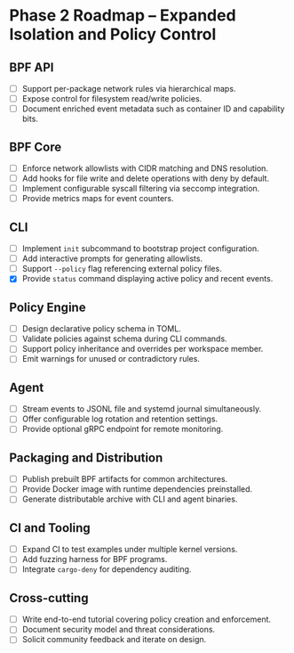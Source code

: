 # Phase 2 Roadmap – Expanded Isolation and Policy Control

## BPF API
- [ ] Support per-package network rules via hierarchical maps.
- [ ] Expose control for filesystem read/write policies.
- [ ] Document enriched event metadata such as container ID and capability bits.

## BPF Core
- [ ] Enforce network allowlists with CIDR matching and DNS resolution.
- [ ] Add hooks for file write and delete operations with deny by default.
- [ ] Implement configurable syscall filtering via seccomp integration.
- [ ] Provide metrics maps for event counters.

## CLI
- [ ] Implement `init` subcommand to bootstrap project configuration.
- [ ] Add interactive prompts for generating allowlists.
- [ ] Support `--policy` flag referencing external policy files.
- [x] Provide `status` command displaying active policy and recent events.

## Policy Engine
- [ ] Design declarative policy schema in TOML.
- [ ] Validate policies against schema during CLI commands.
- [ ] Support policy inheritance and overrides per workspace member.
- [ ] Emit warnings for unused or contradictory rules.

## Agent
- [ ] Stream events to JSONL file and systemd journal simultaneously.
- [ ] Offer configurable log rotation and retention settings.
- [ ] Provide optional gRPC endpoint for remote monitoring.

## Packaging and Distribution
- [ ] Publish prebuilt BPF artifacts for common architectures.
- [ ] Provide Docker image with runtime dependencies preinstalled.
- [ ] Generate distributable archive with CLI and agent binaries.

## CI and Tooling
- [ ] Expand CI to test examples under multiple kernel versions.
- [ ] Add fuzzing harness for BPF programs.
- [ ] Integrate `cargo-deny` for dependency auditing.

## Cross-cutting
- [ ] Write end-to-end tutorial covering policy creation and enforcement.
- [ ] Document security model and threat considerations.
- [ ] Solicit community feedback and iterate on design.
